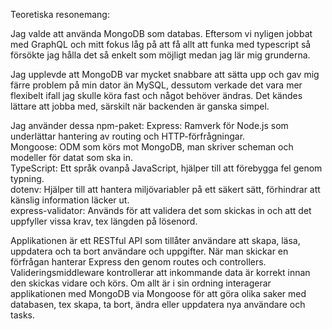 Teoretiska resonemang:

Jag valde att använda MongoDB som databas. Eftersom vi nyligen jobbat med GraphQL och mitt fokus låg på att få allt att funka med typescript så försökte jag hålla det så enkelt som möjligt medan jag lär mig grunderna. 

Jag upplevde att MongoDB var mycket snabbare att sätta upp och gav mig färre problem på min dator än MySQL, dessutom verkade det vara mer flexibelt ifall jag skulle köra fast och något behöver ändras.
Det kändes lättare att jobba med, särskilt när backenden är ganska simpel.

Jag använder dessa npm-paket:
Express: Ramverk för Node.js som underlättar hantering av routing och HTTP-förfrågningar. <br>
Mongoose: ODM som körs mot MongoDB, man skriver scheman och modeller för datat som ska in.<br>
TypeScript: Ett språk ovanpå JavaScript, hjälper till att förebygga fel genom typning.<br>
dotenv: Hjälper till att hantera miljövariabler på ett säkert sätt, förhindrar att känslig information läcker ut.<br>
express-validator: Används för att validera det som skickas in och att det uppfyller vissa krav, tex längden på lösenord.<br>

Applikationen är ett RESTful API som tillåter användare att skapa, läsa, uppdatera och ta bort användare och uppgifter.
När man skickar en förfrågan hanterar Express den genom routes och controllers.
Valideringsmiddleware kontrollerar att inkommande data är korrekt innan den skickas vidare och körs.
Om allt är i sin ordning interagerar applikationen med MongoDB via Mongoose för att göra olika saker med databasen, tex skapa, ta bort, ändra eller uppdatera nya användare och tasks.

